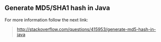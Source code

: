 ## Generate MD5/SHA1 hash in Java

For more information follow the next link:

> <http://stackoverflow.com/questions/415953/generate-md5-hash-in-java>


